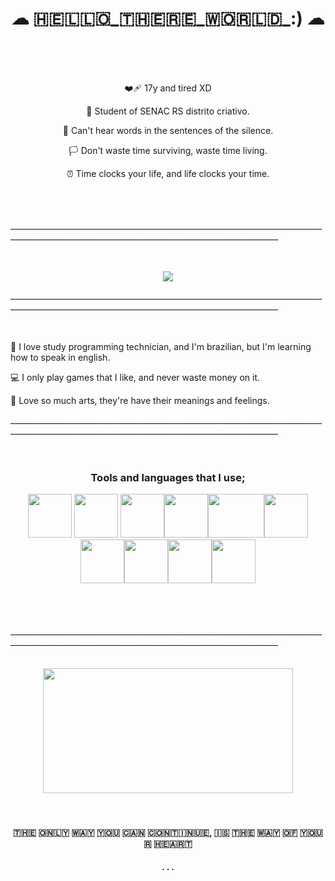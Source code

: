 <h1 style="text-align: center;"> ☁ 🇭​🇪​🇱​🇱​🇴​_🇹​🇭​🇪​🇷​🇪​_🇼​🇴​🇷​🇱​🇩​_:) ☁ </h1>
<div id=biog>
<br>
<br>
<br>

<p align="center">❤️‍🩹 17y and tired XD</p>

<p align="center">📌 Student of SENAC RS distrito criativo.</p>

<p align="center">🌆 Can't hear words in the sentences of the silence.</p>

<p align="center">🏳️ Don't waste time surviving, waste time living.</p>

<p align="center">⏰ Time clocks your life, and life clocks your time. </p>
</div>
<br>
<br>
<br>
_________________________________________________________________________________________________________________________________________________
<br>
<br>
<br>
<p align="center">
<img src="https://i.pinimg.com/originals/16/03/fb/1603fb7077abb9093f4af305b4e5ce79.gif" >
</p>
_________________________________________________________________________________________________________________________________________________
<br>
<br>
<br>

<p>📓 I love study programming technician, and I'm brazilian, but I'm learning how to speak in english.</p>
<p>💻 I only play games that I like, and never waste money on it.</p>
<p>🎨 Love so much arts, they're have their meanings and feelings.</p>
_________________________________________________________________________________________________________________________________________________
<br>
<br>
<br>
<h3  align="center">
Tools and languages that I use;
</h3>
<div id="icons" style="float-left;" align="center">
<img src="https://cdn-icons-png.flaticon.com/512/919/919827.png" style="width: 70px; height:70px;"> <img src="https://cdn-icons-png.flaticon.com/512/919/919826.png" style="width: 70px; height:70px;"> <img src="https://cdn.iconscout.com/icon/free/png-256/free-python-logo-icon-download-in-svg-png-gif-file-formats--technology-social-media-vol-5-pack-logos-icons-3030224.png?f=webp&w=256" style="width: 70px; height:70px;"><img src="https://static.vecteezy.com/system/resources/previews/027/127/463/non_2x/javascript-logo-javascript-icon-transparent-free-png.png" style="width: 70px; height:70px;"><img src="https://upload.wikimedia.org/wikipedia/commons/thumb/0/0c/Blender_logo_no_text.svg/1200px-Blender_logo_no_text.svg.png" style="width: 90px; height:70px;"><img src="https://upload.wikimedia.org/wikipedia/commons/thumb/9/9a/Visual_Studio_Code_1.35_icon.svg/512px-Visual_Studio_Code_1.35_icon.svg.png" style="width: 70px; height:70px;"><img src="https://preview.redd.it/81nwobjayd181.png?width=512&format=png&auto=webp&s=027cac2b3ddd6f7b3f5e60a783706d1d0e8151ec" style="width: 70px; height:70px;"><img src="https://cdn-icons-png.flaticon.com/512/919/919836.png" style="width: 70px; height:70px;"><img src="https://cdn0.iconfinder.com/data/icons/logos-microsoft-office-365/128/Microsoft_Office-10-512.png" style="width: 70px; height:70px;"><img src="https://cdn-icons-png.flaticon.com/512/174/174879.png" style="width: 70px; height:70px;">
</div>
<br>
<br>
<br>
<br>
_________________________________________________________________________________________________________________________________________________
<br>
<br>
<br>
<div id="nuvem" align="center">
<img src="https://static.vecteezy.com/system/resources/thumbnails/026/774/603/small/cloud-with-ai-generated-free-png.png" style="height:200px; width:400px;">
</div>
<br>
<br>
<div id="pontinhos" align="center">
<h4>🇹​🇭​🇪​ 🇴​🇳​🇱​🇾​ 🇼​🇦​🇾​ 🇾​🇴​🇺​ 🇨​🇦​🇳​ 🇨​🇴​🇳​🇹​🇮​🇳​🇺​🇪​, 🇮​🇸​ 🇹​🇭​🇪​ 🇼​🇦​🇾​ 🇴​🇫​ 🇾​🇴​🇺​🇷​ 🇭​🇪​🇦​🇷​🇹​</h4>
<h4>. . .</h4>
</div>

